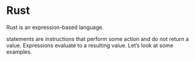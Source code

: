 # Rust

Rust is an expression-based language.

statements are instructions that perform some action and do not return a value. Expressions evaluate to a resulting value. Let’s look at some examples.

